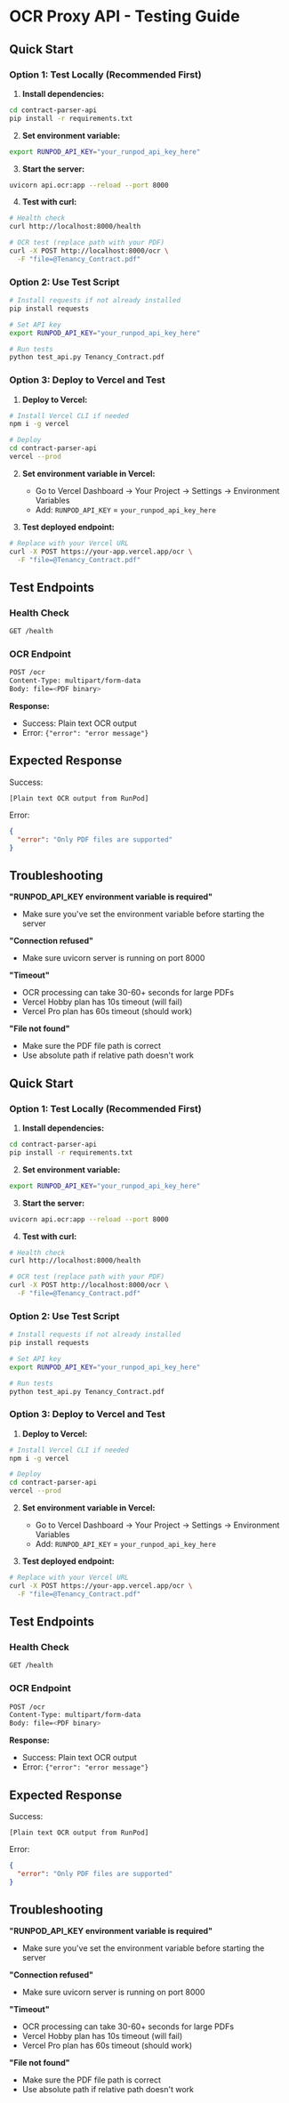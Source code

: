 # OCR Proxy API - Testing Guide

## Quick Start

### Option 1: Test Locally (Recommended First)

1. **Install dependencies:**
```bash
cd contract-parser-api
pip install -r requirements.txt
```

2. **Set environment variable:**
```bash
export RUNPOD_API_KEY="your_runpod_api_key_here"
```

3. **Start the server:**
```bash
uvicorn api.ocr:app --reload --port 8000
```

4. **Test with curl:**
```bash
# Health check
curl http://localhost:8000/health

# OCR test (replace path with your PDF)
curl -X POST http://localhost:8000/ocr \
  -F "file=@Tenancy_Contract.pdf"
```

### Option 2: Use Test Script

```bash
# Install requests if not already installed
pip install requests

# Set API key
export RUNPOD_API_KEY="your_runpod_api_key_here"

# Run tests
python test_api.py Tenancy_Contract.pdf
```

### Option 3: Deploy to Vercel and Test

1. **Deploy to Vercel:**
```bash
# Install Vercel CLI if needed
npm i -g vercel

# Deploy
cd contract-parser-api
vercel --prod
```

2. **Set environment variable in Vercel:**
   - Go to Vercel Dashboard → Your Project → Settings → Environment Variables
   - Add: `RUNPOD_API_KEY` = `your_runpod_api_key_here`

3. **Test deployed endpoint:**
```bash
# Replace with your Vercel URL
curl -X POST https://your-app.vercel.app/ocr \
  -F "file=@Tenancy_Contract.pdf"
```

## Test Endpoints

### Health Check
```bash
GET /health
```

### OCR Endpoint
```bash
POST /ocr
Content-Type: multipart/form-data
Body: file=<PDF binary>
```

**Response:**
- Success: Plain text OCR output
- Error: `{"error": "error message"}`

## Expected Response

Success:
```
[Plain text OCR output from RunPod]
```

Error:
```json
{
  "error": "Only PDF files are supported"
}
```

## Troubleshooting

**"RUNPOD_API_KEY environment variable is required"**
- Make sure you've set the environment variable before starting the server

**"Connection refused"**
- Make sure uvicorn server is running on port 8000

**"Timeout"**
- OCR processing can take 30-60+ seconds for large PDFs
- Vercel Hobby plan has 10s timeout (will fail)
- Vercel Pro plan has 60s timeout (should work)

**"File not found"**
- Make sure the PDF file path is correct
- Use absolute path if relative path doesn't work



## Quick Start

### Option 1: Test Locally (Recommended First)

1. **Install dependencies:**
```bash
cd contract-parser-api
pip install -r requirements.txt
```

2. **Set environment variable:**
```bash
export RUNPOD_API_KEY="your_runpod_api_key_here"
```

3. **Start the server:**
```bash
uvicorn api.ocr:app --reload --port 8000
```

4. **Test with curl:**
```bash
# Health check
curl http://localhost:8000/health

# OCR test (replace path with your PDF)
curl -X POST http://localhost:8000/ocr \
  -F "file=@Tenancy_Contract.pdf"
```

### Option 2: Use Test Script

```bash
# Install requests if not already installed
pip install requests

# Set API key
export RUNPOD_API_KEY="your_runpod_api_key_here"

# Run tests
python test_api.py Tenancy_Contract.pdf
```

### Option 3: Deploy to Vercel and Test

1. **Deploy to Vercel:**
```bash
# Install Vercel CLI if needed
npm i -g vercel

# Deploy
cd contract-parser-api
vercel --prod
```

2. **Set environment variable in Vercel:**
   - Go to Vercel Dashboard → Your Project → Settings → Environment Variables
   - Add: `RUNPOD_API_KEY` = `your_runpod_api_key_here`

3. **Test deployed endpoint:**
```bash
# Replace with your Vercel URL
curl -X POST https://your-app.vercel.app/ocr \
  -F "file=@Tenancy_Contract.pdf"
```

## Test Endpoints

### Health Check
```bash
GET /health
```

### OCR Endpoint
```bash
POST /ocr
Content-Type: multipart/form-data
Body: file=<PDF binary>
```

**Response:**
- Success: Plain text OCR output
- Error: `{"error": "error message"}`

## Expected Response

Success:
```
[Plain text OCR output from RunPod]
```

Error:
```json
{
  "error": "Only PDF files are supported"
}
```

## Troubleshooting

**"RUNPOD_API_KEY environment variable is required"**
- Make sure you've set the environment variable before starting the server

**"Connection refused"**
- Make sure uvicorn server is running on port 8000

**"Timeout"**
- OCR processing can take 30-60+ seconds for large PDFs
- Vercel Hobby plan has 10s timeout (will fail)
- Vercel Pro plan has 60s timeout (should work)

**"File not found"**
- Make sure the PDF file path is correct
- Use absolute path if relative path doesn't work

